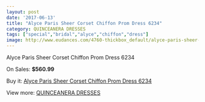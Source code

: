 ```yaml
---
layout: post
date: '2017-06-13'
title: "Alyce Paris Sheer Corset Chiffon Prom Dress 6234"
category: QUINCEANERA DRESSES
tags: ["special","bridal","alyce","chiffon","dress"]
image: http://www.eudances.com/4760-thickbox_default/alyce-paris-sheer-corset-chiffon-prom-dress-6234.jpg
---
```

Alyce Paris Sheer Corset Chiffon Prom Dress 6234

On Sales: **$560.99**
<a href="https://www.eudances.com/en/quinceanera-dresses/1608-alyce-paris-sheer-corset-chiffon-prom-dress-6234.html"><amp-img layout="responsive" width="600" height="600" src="//www.eudances.com/4760-thickbox_default/alyce-paris-sheer-corset-chiffon-prom-dress-6234.jpg" alt="Alyce Paris Sheer Corset Chiffon Prom Dress 6234 0" /></a>
<a href="https://www.eudances.com/en/quinceanera-dresses/1608-alyce-paris-sheer-corset-chiffon-prom-dress-6234.html"><amp-img layout="responsive" width="600" height="600" src="//www.eudances.com/4761-thickbox_default/alyce-paris-sheer-corset-chiffon-prom-dress-6234.jpg" alt="Alyce Paris Sheer Corset Chiffon Prom Dress 6234 1" /></a>

Buy it: [Alyce Paris Sheer Corset Chiffon Prom Dress 6234](https://www.eudances.com/en/quinceanera-dresses/1608-alyce-paris-sheer-corset-chiffon-prom-dress-6234.html "Alyce Paris Sheer Corset Chiffon Prom Dress 6234")

View more: [QUINCEANERA DRESSES](https://www.eudances.com/en/17-quinceanera-dresses "QUINCEANERA DRESSES")